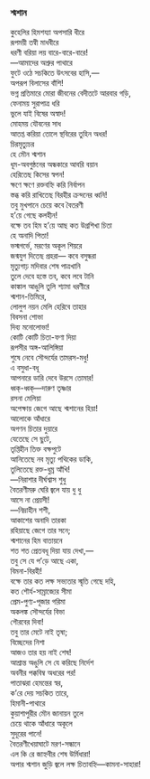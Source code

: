 ### শ্মশান
কুহেলির হিমশয্যা অপসারি ধীরে  
রূপময়ী তন্বী মাধবীরে  
ধরণী বরিয়া লয় বারে-বারে-বারে!  
—আমাদের অশ্রুর পাথারে  
ফুটে ওঠে সচকিতে উৎসবের হাসি,—   
অপরূপ বিলাসের বাঁশি!  
ভগ্ন প্রতিমারে মোরা জীবনের বেদীতটে আরবার গড়ি,  
ফেনাময় সুরাপাত্র ধরি  
ভুলে যাই বিষের অস্বাদ!  
মোহময় যৌবনের সাধ  
আতপ্ত করিয়া তোলে স্থবিরের তুহিন অধর!  
চিরমৃত্যুচর   
হে মৌন শ্মশান  
ধূম-অবগুন্ঠনের অন্ধকারে আবরি বয়ান  
হেরিতেছ কিসের স্বপন!  
ক্ষণে ক্ষণে রক্তবহ্নি করি নির্বাপন  
স্তব্ধ করি রাখিতেছ বিরহীর ক্রন্দনের ধ্বনি!  
তবু মুখপানে চেয়ে কবে বৈতরণী  
হ’য়ে গেছে কলহীন!  
বক্ষে তব হিম হ’য়ে আছ কত উগ্রশিখা চিতা  
হে অনাদি পিতা!  
ভস্মগর্ভে, মরণের অকূল শিয়রে  
জন্মযুগ দিতেছ প্রহরা— 
কবে বসুন্ধরা  
মৃত্যুগাঢ় মদিবার শেষ পাত্রখানি  
তুলে দেবে হস্তে তব, কবে লবে টানি  
কাঙ্কাল আঙুলি তুলি শ্যামা ধরণীরে  
শ্মশান-তিমিরে,  
লোলুপ নয়ন মেলি হেরিবে তাহার  
বিবসনা শোভা  
দিব্য মনোলোভা!  
কোটি কোটি চিতা-ফণা দিয়া  
রূপসীর অঙ্গ-আলিঙ্গিয়া  
শুষে নেবে সৌন্দর্যের তামরস-মধু!  
এ বসুধা-বধূ  
আপনারে ডারি দেবে উরসে তোমার!  
ধ্বক্‌-ধ্বক্‌—দারুণ তৃষ্ণার  
রসনা মেলিয়া  
অপেক্ষায় জেগে আছে শ্মশানের হিয়া!  
আলোকে আঁধারে  
অগণন চিতার দুয়ারে  
যেতেছে সে ছুটে,  
তৃপ্তিহীন তিক্ত বক্ষপুটে  
আনিতেছে নব মৃত্যু পথিকের ডাকি,  
তুলিতেছে রক্ত-ধুম্র আঁখি!  
—নিরাশার দীর্ঘশ্বাস শুধু  
বৈতরণীমরু ঘেরি জ্বলে যায় ধু ধু  
আসে না প্রেয়সী!  
—নিদ্রাহীন শশী,  
আকাশের অনাদি তারকা  
রহিয়াছে জেগে তার সনে;  
শ্মশানের হিম বাতায়নে  
শত শত প্রেতবধূ দিয়া যায় দেখা,—   
তবু সে যে প’ড়ে আছে একা,  
বিমনা-বিরহী!  
বক্ষে তার কত লক্ষ সভ্যতার স্মৃতি গেছে দহি,  
কত শৌর্য-সাম্রাজ্যের সীমা  
প্রেম-পুণ্য-পূজার গরিমা  
অকলঙ্ক সৌন্দর্যের বিভা  
গৌরবের দিবা!  
তবু তার মেটে নাই তৃষা;  
বিচ্ছেদের নিশা  
আজও তার হয় নাই শেষ!  
আশ্রান্ত অঙুলি সে যে করিছে নির্দেশ  
অবনীর পক্কবিম্ব অধরের পর!  
পাতাঝরা হেমন্তের স্বর,  
ক’রে দেয় সচকিত তারে,  
হিমানী-পাথারে  
কুয়াশাপুরীর মৌন জানায়ন তুলে  
চেয়ে থাকে আঁধারে অকূলে  
সুদূরের পানে!  
বৈতরণীখেয়াঘাটে মরণ-সন্ধানে  
এল কি রে জাহ্নবীর শেষ উর্মিধারা!  
অপার শ্মশান জুড়ি জ্বলে লক্ষ চিতাবহ্নি—কামনা-সাহারা!